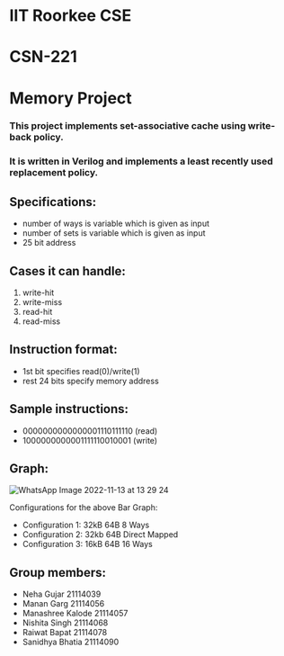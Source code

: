 # IIT Roorkee CSE
# CSN-221
# Memory Project

### This project implements set-associative cache using write-back policy. 
### It is written in Verilog and implements a least recently used replacement policy.

## Specifications:
- number of ways is variable which is given as input
- number of sets is variable which is given as input
- 25 bit address

## Cases it can handle:
1. write-hit 
2. write-miss 
3. read-hit 
4. read-miss

## Instruction format:
- 1st bit specifies read(0)/write(1)
- rest 24 bits specify memory address

## Sample instructions:
- 0000000000000001110111110 (read)
- 1000000000001111110010001 (write)

## Graph:
![WhatsApp Image 2022-11-13 at 13 29 24](https://user-images.githubusercontent.com/98893455/201518436-ab9d8700-7bc4-4289-8d16-1f2d6c31f87f.jpg)

Configurations for the above Bar Graph:

- Configuration 1:  32kB   64B   8 Ways
- Configuration 2:  32kb   64B   Direct Mapped
- Configuration 3:  16kB   64B   16 Ways

## Group members: 
- Neha Gujar 21114039
- Manan Garg 21114056 
- Manashree Kalode 21114057 
- Nishita Singh 21114068
- Raiwat Bapat 21114078 
- Sanidhya Bhatia 21114090
